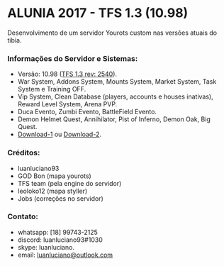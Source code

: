 # ALUNIA 2017 - TFS 1.3 (10.98)

Desenvolvimento de um servidor Yourots custom nas versões atuais do tibia.

### Informações do Servidor e Sistemas:
- Versão: 10.98 ([TFS 1.3 rev: 2540](https://github.com/otland/forgottenserver)).
- War System, Addons System, Mounts System, Market System, Task System e Training OFF.
- Vip System, Clean Database (players, accounts e houses inativas), Reward Level System, Arena PVP.
- Duca Evento, Zumbi Evento, BattleField Evento.
- Demon Helmet Quest, Annihilator, Pist of Inferno, Demon Oak, Big Quest.
- [Download-1](https://www.dropbox.com/s/s2713oo76jl4c7l/alunia2017.rar?dl=0) ou [Download-2](https://www.4shared.com/rar/Lio3WuoTca/alunia2017.html).

### Créditos:
- luanluciano93
- GOD Bon (mapa yourots)
- TFS team (pela engine do servidor)
- leoloko12 (mapa styller)
- Jobs (correções no servidor)

### Contato:
- whatsapp: [18] 99743-2125
- discord: luanluciano93#1030
- skype: luanluciano.
- email: luanluciano@outlook.com

